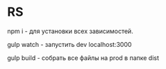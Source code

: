 # RS

npm i - для установки всех зависимостей.

gulp watch - запустить dev localhost:3000

gulp build - собрать все файлы на prod в папке dist
